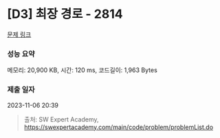 # [D3] 최장 경로 - 2814 

[문제 링크](https://swexpertacademy.com/main/code/problem/problemDetail.do?contestProbId=AV7GOPPaAeMDFAXB) 

### 성능 요약

메모리: 20,900 KB, 시간: 120 ms, 코드길이: 1,963 Bytes

### 제출 일자

2023-11-06 20:39



> 출처: SW Expert Academy, https://swexpertacademy.com/main/code/problem/problemList.do